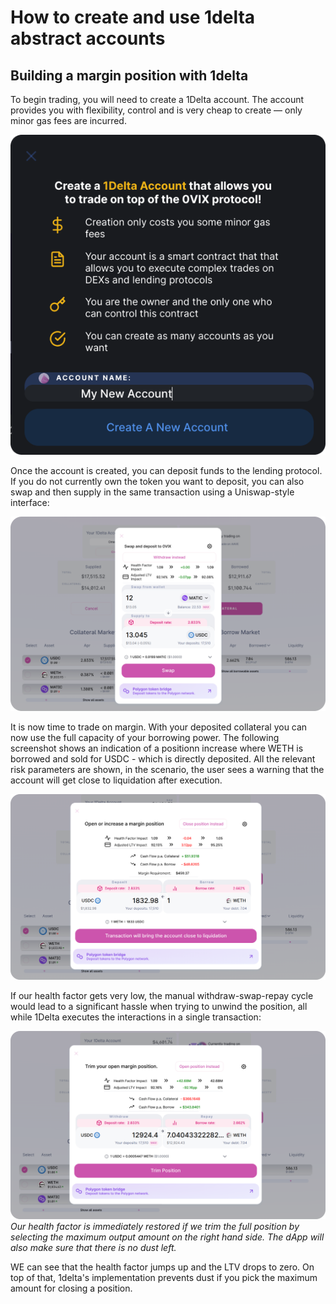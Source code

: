 # How to create and use 1delta abstract accounts

## Building a margin position with 1delta

To begin trading, you will need to create a 1Delta account. The account provides you with flexibility, control and is very cheap to create — only minor gas fees are incurred.

![Account Creation](../assets/account-create.png "Create Account!")


Once the account is created, you can deposit funds to the lending protocol. If you do not currently own the token you want to deposit, you can also swap and then supply in the same transaction using a Uniswap-style interface:


![Swap In](../assets/swap-in-account.png "Swap In!")

It is now time to trade on margin. With your deposited collateral you can now use the full capacity of your borrowing power. The following screenshot shows an indication of a positionn increase where WETH is borrowed and sold for USDC - which is directly deposited. All the relevant risk parameters are shown, in the scenario, the user sees a warning that the account will get close to liquidation after execution.

![Open](../assets/margin-trade-account.png "Trade on margin!")

If our health factor gets very low, the manual withdraw-swap-repay cycle would lead to a significant hassle when trying to unwind the position, all while 1Delta executes the interactions in a single transaction:

![Close](../assets/close-account.png "Trade on margin!")
*Our health factor is immediately restored if we trim the full position by selecting the maximum output amount on the right hand side. The dApp will also make sure that there is no dust left.*

WE can see that the health factor jumps up and the LTV drops to zero. On top of that, 1delta's implementation prevents dust if you pick the maximum amount for closing a position.